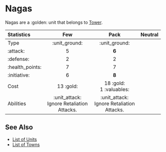 # Nagas

Nagas are a :golden: unit that belongs to [Tower](../towns/tower.md).


| Statistics | Few | Pack | Neutral |
| :--- | :---: | :---: | :---: |
| Type | :unit_ground: | :unit_ground: |
| :attack: | 5 | **6** |
| :defense: | 2 | 2 |
| :health_points: | 7 | 7 |
| :initiative: | 6 | **8** |
| Cost | 13 :gold: | 18 :gold:<br>1 :valuables: |
| Abilities | :unit_attack: Ignore Retaliation Attacks. | :unit_attack: Ignore Retaliation Attacks. |


## See Also

- [List of Units](../units.md)
- [List of Towns](../towns.md)
